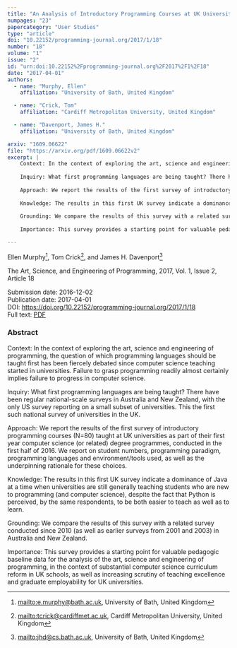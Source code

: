 ```yaml
---
title: "An Analysis of Introductory Programming Courses at UK Universities"
numpages: "23"
papercategory: "User Studies"
type: "article"
doi: "10.22152/programming-journal.org/2017/1/18"
number: "18"
volume: "1"
issue: "2"
id: "urn:doi:10.22152%2Fprogramming-journal.org%2F2017%2F1%2F18"
date: "2017-04-01"
authors: 
  - name: "Murphy, Ellen"
    affiliation: "University of Bath, United Kingdom"

  - name: "Crick, Tom"
    affiliation: "Cardiff Metropolitan University, United Kingdom"

  - name: "Davenport, James H."
    affiliation: "University of Bath, United Kingdom"

arxiv: "1609.06622"
file: "https://arxiv.org/pdf/1609.06622v2"
excerpt: |
    Context: In the context of exploring the art, science and engineering of programming, the question of which programming languages should be taught first has been fiercely debated since computer science teaching started in universities. Failure to grasp programming readily almost certainly implies failure to progress in computer science.
    
    Inquiry: What first programming languages are being taught? There have been regular national-scale surveys in Australia and New Zealand, with the only US survey reporting on a small subset of universities. This the first such national survey of universities in the UK.
    
    Approach: We report the results of the first survey of introductory programming courses (N=80) taught at UK universities as part of their first year computer science (or related) degree programmes, conducted in the first half of 2016.  We report on student numbers, programming paradigm, programming languages and environment/tools used, as well as the underpinning rationale for these choices.
    
    Knowledge: The results in this first UK survey indicate a dominance of Java at a time when universities are still generally teaching students who are new to programming (and computer science), despite the fact that Python is perceived, by the same respondents, to be both easier to teach as well as to learn.
    
    Grounding: We compare the results of this survey with a related survey conducted since 2010 (as well as earlier surveys from 2001 and 2003) in Australia and New Zealand.
    
    Importance: This survey provides a starting point for valuable pedagogic baseline data for the analysis of the art, science and engineering of programming, in the context of substantial computer science curriculum reform in UK schools, as well as increasing scrutiny of teaching excellence and graduate employability for UK universities.

---
```

Ellen Murphy[^1], Tom Crick[^2], and James H. Davenport[^3]

The Art, Science, and Engineering of Programming, 2017, Vol. 1, Issue 2, Article 18

Submission date: 2016-12-02  
Publication date: 2017-04-01  
DOI: <https://doi.org/10.22152/programming-journal.org/2017/1/18>  
Full text: [PDF](https://arxiv.org/pdf/1609.06622v2)  


### Abstract

Context: In the context of exploring the art, science and engineering of programming, the question of which programming languages should be taught first has been fiercely debated since computer science teaching started in universities. Failure to grasp programming readily almost certainly implies failure to progress in computer science.

Inquiry: What first programming languages are being taught? There have been regular national-scale surveys in Australia and New Zealand, with the only US survey reporting on a small subset of universities. This the first such national survey of universities in the UK.

Approach: We report the results of the first survey of introductory programming courses (N=80) taught at UK universities as part of their first year computer science (or related) degree programmes, conducted in the first half of 2016.  We report on student numbers, programming paradigm, programming languages and environment/tools used, as well as the underpinning rationale for these choices.

Knowledge: The results in this first UK survey indicate a dominance of Java at a time when universities are still generally teaching students who are new to programming (and computer science), despite the fact that Python is perceived, by the same respondents, to be both easier to teach as well as to learn.

Grounding: We compare the results of this survey with a related survey conducted since 2010 (as well as earlier surveys from 2001 and 2003) in Australia and New Zealand.

Importance: This survey provides a starting point for valuable pedagogic baseline data for the analysis of the art, science and engineering of programming, in the context of substantial computer science curriculum reform in UK schools, as well as increasing scrutiny of teaching excellence and graduate employability for UK universities.


[^1]: <mailto:e.murphy@bath.ac.uk>, University of Bath, United Kingdom
[^2]: <mailto:tcrick@cardiffmet.ac.uk>, Cardiff Metropolitan University, United Kingdom
[^3]: <mailto:jhd@cs.bath.ac.uk>, University of Bath, United Kingdom
